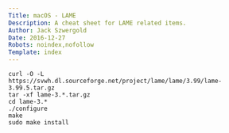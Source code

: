 ```yaml
---
Title: macOS - LAME
Description: A cheat sheet for LAME related items.
Author: Jack Szwergold
Date: 2016-12-27
Robots: noindex,nofollow
Template: index
---
```


    curl -O -L https://svwh.dl.sourceforge.net/project/lame/lame/3.99/lame-3.99.5.tar.gz
    tar -xf lame-3.*.tar.gz
    cd lame-3.*
    ./configure
    make
    sudo make install
